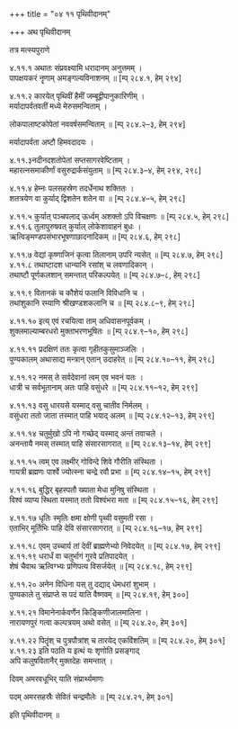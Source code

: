 +++
title = "०४ ११ पृथिवीदानम्"

+++
अथ पृथिवीदानम् 

तत्र मत्स्यपुराणे

४.११.१ अथातः संप्रवक्ष्यामि धरादानम् अनुत्तमम् ।  
पापक्षयकरं नॄणाम् अमङ्गल्यविनाशनम् ॥ [म्प् २८४.१, हेम् २९४]

४.११.२ कारयेत् पृथिवीं हैमीं जम्बूद्वीपानुकारिणीम् ।  
मर्यादापर्वतवतीं मध्ये मेरुसमन्विताम् ।

लोकपालाष्टकोपेतां नववर्षसमन्विताम् ॥ [म्प् २८४.२–३, हेम् २९४]

मर्यादापर्वता अष्टौ हिमवदादयः ।

४.११.३नदीनदशतोपेतां सप्तसागरवेष्टिताम् ।  
महारत्नसमाकीर्णां वसुरुद्रार्कसंयुताम् ॥ [म्प् २८४.३–४, हेम् २९४, २९८]

४.११.४ हेम्नः पलसहस्रेण तदर्धेनाथ शक्तितः ।  
शतत्रयेण वा कुर्याद् द्विशतेन शतेन वा ॥ [म्प् २८४.४–५, हेम् २९८]

४.११.५ कुर्यात् पञ्चपलाद् ऊर्ध्वम् अशक्तो ऽपि विचक्षणः ॥ [म्प् २८४.५, हेम् २९८]  
४.११.६ तुलापुरुषवत् कुर्याल् लोकेशावाहनं बुधः ।  
ऋत्विङ्मण्डपसंभारभूषणाछादनादिकम् ॥ [म्प् २८४.६, हेम् २९८]

४.११.७ वेद्यां कृष्णाजिनं कृत्वा तिलानाम् उपरि न्यसेत् ॥ [म्प् २८४.७, हेम् २९८]  
४.११.८ तथाष्टादश धान्यानि रसांश् च लवणादिकान् ।  
तथाष्टौ पूर्णकलशान् समन्तात् परिकल्पयेत् ॥ [म्प् २८४.७–८, हेम् २९८]

४.११.९ वितानकं च कौशेयं फलानि विविधानि च ।  
तथांशुकानि रम्याणि श्रीखण्डशकलानि च ॥ [म्प् २८४.८–९, हेम् २९८]

४.११.१० इत्य् एवं रचयित्वा ताम् अधिवासनपूर्वकम् ।  
शुक्लमाल्याम्बरधरो मुक्ताभरणभूषितः ॥ [म्प् २८४.९–१०, हेम् २९८]

४.११.११ प्रदक्षिणं ततः कृत्वा गृहीतकुसुमाञ्जलिः ।  
पुण्यकालम् अथासाद्य मन्त्रान् एतान् उदाहरेत् ॥ [म्प् २८४.१०–११, हेम् २९८]

४.११.१२ नमस् ते सर्वदेवानां त्वम् एव भवनं यतः ।  
धात्री च सर्वभूतानाम् अतः पाहि वसुंधरे ॥ [म्प् २८४.११–१२, हेम् २९९]

४.११.१३ वसु धारयसे यस्माद् वसु चातीव निर्मलम् ।  
वसुंधरा ततो जाता तस्मात् पाहि भयाद् अलम् ॥ [म्प् २८४.१२–१३, हेम् २९९]

४.११.१४ चतुर्मुखो ऽपि नो गच्छेद् यस्माद् अन्तं तवाचले ।  
अनन्तायै नमस् तस्मात् पाहि संसारसागरात् ॥ [म्प् २८४.१३–१४, हेम् २९९]

४.११.१५ त्वम् एव लक्ष्मीर् गोविन्दे शिवे गौरीति संस्थिता ।  
गायत्री ब्रह्मणः पार्श्वे ज्योत्स्ना चन्द्रे रवौ प्रभा ॥ [म्प् २८४.१४–१५, हेम् २९९]

४.११.१६ बुद्धिर् बृहस्पतौ ख्याता मेधा मुनिषु संस्थिता ।  
विश्वं व्याप्य स्थिता यस्मात् ततो विश्वंभरा मता ॥ [म्प् २८४.१५–१६, हेम् २९९]

४.११.१७ धृतिः स्मृतिः क्षमा क्षोणी पृथ्वी वसुमती रसा ।  
एताभिर् मूर्तिभिः पाहि देवि संसारसागरात् ॥ [म्प् २८४.१६–१७, हेम् २९९]

४.११.१८ एवम् उच्चार्य तां देवीं ब्राह्मणेभ्यो निवेदयेत् ॥ [म्प् २८४.१७, हेम् २९९]  
४.११.१९ धरार्धं वा चतुर्भागं गुरवे प्रतिपादयेत् ।  
शेषं चैवाथ ऋत्विग्भ्यः प्रणिपत्य विसर्जयेत् ॥ [म्प् २८४.१८, हेम् २९९]

४.११.२० अनेन विधिना यस् तु दद्याद् धेमधरां शुभाम् ।  
पुण्यकाले तु संप्राप्ते स पदं याति वैष्णवम् ॥ [म्प् २८४.१९, हेम् ३००]

४.११.२१ विमानेनार्कवर्णेन किङ्किणीजालमालिना ।  
नारायणपुरं गत्वा कल्पत्रयम् अथो वसेत् ॥ [म्प् २८४.२०, हेम् ३०१]

४.११.२२ पितॄंश् च पुत्रपौत्रांश् च तारयेद् एकविंशतिम् ॥ [म्प् २८४.२०, हेम् ३०१]  
४.११.२३ इति पठति य इत्थं यः शृणोति प्रसङ्गाद्  
अपि कलुषवितानैर् मुक्तदेहः समन्तात् ।

दिवम् अमरवधूभिर् याति संप्रार्थ्यमाणः

पदम् अमरसहस्रैः सेवितं चन्द्रमौलेः ॥ [म्प् २८४.२१, हेम् ३०१]

इति पृथिवीदानम् ॥
